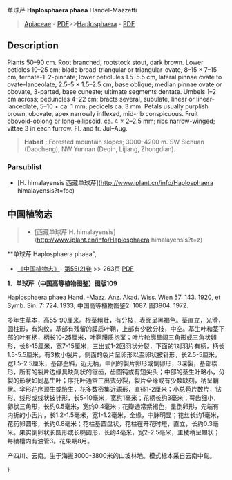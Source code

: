 单球芹 **Haplosphaera phaea** Handel-Mazzetti

> [Apiaceae](http://www.iplant.cn/info/Apiaceae?t=foc) - [PDF](http://www.iplant.cn/foc/pdf/Apiaceae.pdf)>>[Haplosphaera](http://www.iplant.cn/info/Haplosphaera?t=foc) - [PDF](http://www.iplant.cn/foc/pdf/Haplosphaera.pdf)

## Description

Plants 50–90 cm. Root branched; rootstock stout, dark brown. Lower petioles 10–25 cm; blade broad-triangular or triangular-ovate, 8–15 × 7–15 cm, ternate-1–2-pinnate; lower petiolules 1.5–5.5 cm, lateral pinnae ovate to ovate-lanceolate, 2.5–5 × 1.5–2.5 cm, base oblique; median pinnae ovate or obovate, 3-parted, base cuneate; ultimate segments dentate. Umbels 1–2 cm across; peduncles 4–22 cm; bracts several, subulate, linear or linear-lanceolate, 5–10 × ca. 1 mm; pedicels ca. 3 mm. Petals usually purplish brown, obovate, apex narrowly inflexed, mid-rib conspicuous. Fruit obovoid-oblong or long-ellipsoid, ca. 4 × 2–2.5 mm; ribs narrow-winged; vittae 3 in each furrow. Fl. and fr. Jul–Aug.


> **Habait** : 
> Forested mountain slopes; 3000–4200 m. SW Sichuan (Daocheng), NW Yunnan (Deqin, Lijiang, Zhongdian).



### Parsublist

* [H.  himalayensis  西藏单球芹](http://www.iplant.cn/info/Haplosphaera himalayensis?t=foc)

## 中国植物志

> * [西藏单球芹  H.  himalayensis](http://www.iplant.cn/info/Haplosphaera himalayensis?t=z)


**单球芹 Haplosphaera phaea",



* [《中国植物志》](http://www.iplant.cn/frps)- [第55(2)卷](http://www.iplant.cn/frps/vol/55(2)) >> 263页 [PDF](http://www.iplant.cn/frps/pdf/55(2)/263.pdf)


**1．单球芹（中国高等植物图鉴）图版109**

Haplosphaera phaea Hand. -Mazz. Anz. Akad. Wiss. Wien 57: 143. 1920, et Symb. Sin. 7: 724. 1933; 中国高等植物图鉴2: 1087. 图3904. 1972.

多年生草本，高55-90厘米。根茎粗壮，有分枝，表面呈黑褐色。茎直立，光滑，圆柱形，有沟纹，基部有残留的膜质叶鞘，上部有少数分枝，中空。基生叶和茎下部的叶有柄，柄长10-25厘米，叶鞘膜质抱茎；叶片轮廓呈阔三角形或三角状卵形，长8-15厘米，宽7-15厘米，三出式1-2回羽状分裂，下面的1对羽片有柄，柄长1.5-5.5厘米，有3枚小裂片，侧面的裂片呈卵形以至卵状披针形，长2.5-5厘米，宽1.5-2.5厘米，基部歪斜，近无柄，中间的裂片卵形或倒卵形，3深裂，基部楔形，所有的裂片边缘具缺刻状的锯齿，齿圆钝或有短尖头；中部的茎生叶略小，分裂的形状如同基生叶；序托叶通常三出式分裂，裂片全缘或有少数缺刻，柄呈鞘状。伞形花序顶生或腋生，花多数密集近球形，直径1-2厘米；小总苞片数片，钻形、线形或线状披针形，长5-10毫米，宽约1毫米；花柄长约3毫米；萼齿细小，卵状三角形，长约0.5毫米，宽约0.4毫米；花瓣通常紫褐色，呈倒卵形，先端有内折的小舌片，长1.2-1.5毫米，宽1-1.2毫米，全缘，中脉明显；花丝长约1毫米，花药卵圆形，长约0.8毫米；花柱基圆盘状，花柱在开花时短，直立，长约0.3毫米。果实倒卵状长圆形或长椭圆形，长约4毫米，宽2-2.5毫米，主棱稍呈翅状；每棱槽内有油管3。花果期8月。

产四川、云南。生于海拔3000-3800米的山坡林地。模式标本采自云南中甸。



}